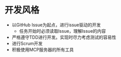 # 开发风格

- 以GitHub Issue为起点，进行issue驱动的开发
  - 任务开始时必须读取Issue，理解Issue的内容
- 严格遵守TDD进行开发。实现时尽力考虑测试的容易性
- 进行Scrum开发
- 积极使用MCP服务器的所有工具